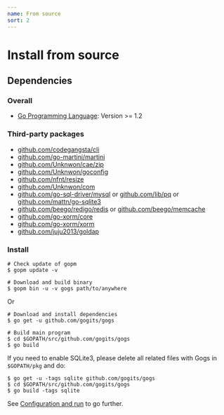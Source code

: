 ```yaml
---
name: From source
sort: 2
---
```


# Install from source

## Dependencies

### Overall

- [Go Programming Language](http://golang.org): Version >= 1.2

### Third-party packages

- [github.com/codegangsta/cli](https://github.com/codegangsta/cli)
- [github.com/go-martini/martini](https://github.com/go-martini/martini)
- [github.com/Unknwon/cae/zip](https://github.com/Unknwon/cae)
- [github.com/Unknwon/goconfig](https://github.com/Unknwon/goconfig)
- [github.com/nfnt/resize](https://github.com/nfnt/resize)
- [github.com/Unknwon/com](https://github.com/Unknwon/com)
- [github.com/go-sql-driver/mysql](https://github.com/go-sql-driver/mysql) or [github.com/lib/pq](https://github.com/lib/pq) or [github.com/mattn/go-sqlite3](https://github.com/mattn/go-sqlite3)
- [github.com/beego/redigo/redis](https://github.com/beego/redigo/redis) or [github.com/beego/memcache](https://github.com/beego/memcache)
- [github.com/go-xorm/core](http://github.com/go-xorm/core)
- [github.com/go-xorm/xorm](http://github.com/go-xorm/xorm)
- [github.com/juju2013/goldap](https://github.com/juju2013/goldap)

### Install

```
# Check update of gopm
$ gopm update -v

# Download and build binary
$ gopm bin -u -v gogs path/to/anywhere
```

Or

```
# Download and install dependencies
$ go get -u github.com/gogits/gogs

# Build main program
$ cd $GOPATH/src/github.com/gogits/gogs
$ go build
```

If you need to enable SQLite3, please delete all related files with Gogs in `$GOPATH/pkg` and do:

```
$ go get -u -tags sqlite github.com/gogits/gogs
$ cd $GOPATH/src/github.com/gogits/gogs
$ go build -tags sqlite
```

See [Configuration and run](configuration_and_run.md) to go further.
